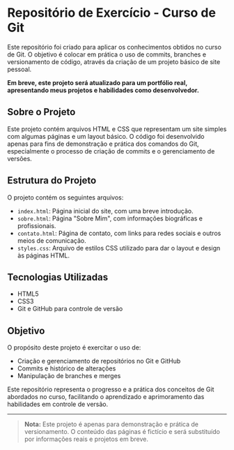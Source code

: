 # Repositório de Exercício - Curso de Git

Este repositório foi criado para aplicar os conhecimentos obtidos no curso de Git. O objetivo é colocar em prática o uso de commits, branches e versionamento de código, através da criação de um projeto básico de site pessoal. 

**Em breve, este projeto será atualizado para um portfólio real, apresentando meus projetos e habilidades como desenvolvedor.**

## Sobre o Projeto

Este projeto contém arquivos HTML e CSS que representam um site simples com algumas páginas e um layout básico. O código foi desenvolvido apenas para fins de demonstração e prática dos comandos do Git, especialmente o processo de criação de commits e o gerenciamento de versões.

## Estrutura do Projeto

O projeto contém os seguintes arquivos:

- `index.html`: Página inicial do site, com uma breve introdução.
- `sobre.html`: Página "Sobre Mim", com informações biográficas e profissionais.
- `contato.html`: Página de contato, com links para redes sociais e outros meios de comunicação.
- `styles.css`: Arquivo de estilos CSS utilizado para dar o layout e design às páginas HTML.

## Tecnologias Utilizadas

- HTML5
- CSS3
- Git e GitHub para controle de versão

## Objetivo

O propósito deste projeto é exercitar o uso de:

- Criação e gerenciamento de repositórios no Git e GitHub
- Commits e histórico de alterações
- Manipulação de branches e merges

Este repositório representa o progresso e a prática dos conceitos de Git abordados no curso, facilitando o aprendizado e aprimoramento das habilidades em controle de versão. 

---

> **Nota:** Este projeto é apenas para demonstração e prática de versionamento. O conteúdo das páginas é fictício e será substituído por informações reais e projetos em breve.
